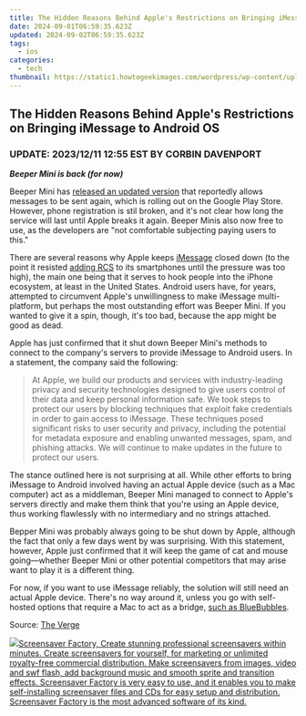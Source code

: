 ```yaml
---
title: The Hidden Reasons Behind Apple's Restrictions on Bringing iMessage to Android OS
date: 2024-09-01T06:59:35.623Z
updated: 2024-09-02T06:59:35.623Z
tags:
  - ios
categories:
  - tech
thumbnail: https://static1.howtogeekimages.com/wordpress/wp-content/uploads/2023/09/iphone-imessage-notifcation.jpg
---
```


## The Hidden Reasons Behind Apple's Restrictions on Bringing iMessage to Android OS

###  UPDATE: 2023/12/11 12:55 EST BY CORBIN DAVENPORT

**_Beeper Mini is back (for now)_** 

 Beeper Mini has [released an updated version](https://blog.beeper.com/p/50e2ca9a-f904-4828-a52a-e57763db5430) that reportedly allows messages to be sent again, which is rolling out on the Google Play Store. However, phone registration is stil broken, and it's not clear how long the service will last until Apple breaks it again. Beeper Minis also now free to use, as the developers are "not comfortable subjecting paying users to this."

 There are several reasons why Apple keeps [iMessage](https://apple-account.techidaily.com/in-2024-how-to-delete-icloud-account-remove-your-apple-id-permanently-from-iphone-14-pro-max-by-drfone-ios/) closed down (to the point it resisted [adding RCS](https://remote-screen-capture.techidaily.com/obs-and-shadowplay-which-streams-better/) to its smartphones until the pressure was too high), the main one being that it serves to hook people into the iPhone ecosystem, at least in the United States. Android users have, for years, attempted to circumvent Apple's unwillingness to make iMessage multi-platform, but perhaps the most outstanding effort was Beeper Mini. If you wanted to give it a spin, though, it's too bad, because the app might be good as dead.

 Apple has just confirmed that it shut down Beeper Mini's methods to connect to the company's servers to provide iMessage to Android users. In a statement, the company said the following:

> At Apple, we build our products and services with industry-leading privacy and security technologies designed to give users control of their data and keep personal information safe. We took steps to protect our users by blocking techniques that exploit fake credentials in order to gain access to iMessage. These techniques posed significant risks to user security and privacy, including the potential for metadata exposure and enabling unwanted messages, spam, and phishing attacks. We will continue to make updates in the future to protect our users.

 The stance outlined here is not surprising at all. While other efforts to bring iMessage to Android involved having an actual Apple device (such as a Mac computer) act as a middleman, Beeper Mini managed to connect to Apple's servers directly and make them think that you're using an Apple device, thus working flawlessly with no intermediary and no strings attached.

 Bepper Mini was probably always going to be shut down by Apple, although the fact that only a few days went by was surprising. With this statement, however, Apple just confirmed that it will keep the game of cat and mouse going—whether Beeper Mini or other potential competitors that may arise want to play it is a different thing.

 For now, if you want to use iMessage reliably, the solution will still need an actual Apple device. There's no way around it, unless you go with self-hosted options that require a Mac to act as a bridge, [such as BlueBubbles](https://fox-blue.techidaily.com/2024-approved-unleash-creativity-design-your-own-logos-using-template-assets-free/).

 Source: [The Verge](https://www.theverge.com/2023/12/9/23995150/beeper-imessage-android-apple-statement)

<ins class="adsbygoogle"
     style="display:block"
     data-ad-format="autorelaxed"
     data-ad-client="ca-pub-7571918770474297"
     data-ad-slot="1223367746"></ins>



<ins class="adsbygoogle"
     style="display:block"
     data-ad-client="ca-pub-7571918770474297"
     data-ad-slot="8358498916"
     data-ad-format="auto"
     data-full-width-responsive="true"></ins>



<!-- affiliate ads begin -->
<a href="https://secure.2checkout.com/order/checkout.php?PRODS=194977&QTY=1&AFFILIATE=108875&CART=1"><img src="https://www.blumentals.net/scrfactory/images/screensaver-software.png" border="0">Screensaver Factory, Create stunning professional screensavers within minutes. Create screensavers for yourself, for marketing or unlimited royalty-free commercial distribution. Make screensavers from images, video and swf flash, add background music and smooth sprite and transition effects. Screensaver Factory is very easy to use, and it enables you to make self-installing screensaver files and CDs for easy setup and distribution. Screensaver Factory is the most advanced software of its kind.</a>
<!-- affiliate ads end -->